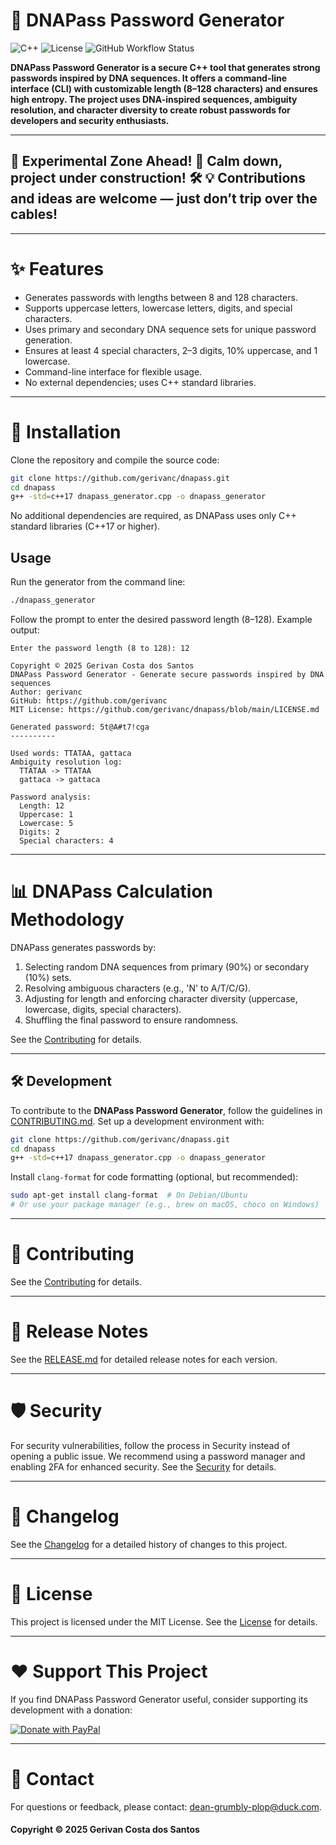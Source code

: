 # 🧬 DNAPass Password Generator

![C++](https://img.shields.io/badge/C++-17-blue)
![License](https://img.shields.io/badge/license-MIT-green)
![GitHub Workflow Status](https://github.com/gerivanc/dnapass/actions/workflows/cpp-app.yml/badge.svg)

**DNAPass Password Generator is a secure C++ tool that generates strong passwords inspired by DNA sequences. It offers a command-line interface (CLI) with customizable length (8–128 characters) and ensures high entropy. The project uses DNA-inspired sequences, ambiguity resolution, and character diversity to create robust passwords for developers and security enthusiasts.**

---

## 🧪 Experimental Zone Ahead! 🚧 Calm down, project under construction! 🛠️ 💡 Contributions and ideas are welcome — just don’t trip over the cables!

---

# ✨ Features
- Generates passwords with lengths between 8 and 128 characters.
- Supports uppercase letters, lowercase letters, digits, and special characters.
- Uses primary and secondary DNA sequence sets for unique password generation.
- Ensures at least 4 special characters, 2–3 digits, 10% uppercase, and 1 lowercase.
- Command-line interface for flexible usage.
- No external dependencies; uses C++ standard libraries.

---

# 💾 Installation
Clone the repository and compile the source code:
```bash
git clone https://github.com/gerivanc/dnapass.git
cd dnapass
g++ -std=c++17 dnapass_generator.cpp -o dnapass_generator
```

No additional dependencies are required, as DNAPass uses only C++ standard libraries (C++17 or higher).

## Usage
Run the generator from the command line:
```bash
./dnapass_generator
```
Follow the prompt to enter the desired password length (8–128). Example output:
```
Enter the password length (8 to 128): 12

Copyright © 2025 Gerivan Costa dos Santos
DNAPass Password Generator - Generate secure passwords inspired by DNA sequences
Author: gerivanc
GitHub: https://github.com/gerivanc
MIT License: https://github.com/gerivanc/dnapass/blob/main/LICENSE.md

Generated password: 5t@A#t7!cga
----------

Used words: TTATAA, gattaca
Ambiguity resolution log:
  TTATAA -> TTATAA
  gattaca -> gattaca

Password analysis:
  Length: 12
  Uppercase: 1
  Lowercase: 5
  Digits: 2
  Special characters: 4
```

---

# 📊 DNAPass Calculation Methodology
DNAPass generates passwords by:
1. Selecting random DNA sequences from primary (90%) or secondary (10%) sets.
2. Resolving ambiguous characters (e.g., 'N' to A/T/C/G).
3. Adjusting for length and enforcing character diversity (uppercase, lowercase, digits, special characters).
4. Shuffling the final password to ensure randomness.

See the [Contributing](https://github.com/gerivanc/dnapass-password-generator/blob/main/DNAPASSCALCULATION.md) for details.

---

## 🛠️ Development

To contribute to the **DNAPass Password Generator**, follow the guidelines in [CONTRIBUTING.md](https://github.com/gerivanc/dnapass/blob/main/CONTRIBUTING.md). Set up a development environment with:
```bash
git clone https://github.com/gerivanc/dnapass.git
cd dnapass
g++ -std=c++17 dnapass_generator.cpp -o dnapass_generator
```
Install `clang-format` for code formatting (optional, but recommended):
```bash
sudo apt-get install clang-format  # On Debian/Ubuntu
# Or use your package manager (e.g., brew on macOS, choco on Windows)
```

---

# 🤝 Contributing
See the [Contributing](https://github.com/gerivanc/dnapass-password-generator/blob/main/CONTRIBUTING.md) for details.

---

# 📝 Release Notes
See the [RELEASE.md](https://github.com/gerivanc/dnapass-password-generator/blob/main/RELEASE.md) for detailed release notes for each version.

---

# 🛡️ Security
For security vulnerabilities, follow the process in Security instead of opening a public issue. We recommend using a password manager and enabling 2FA for enhanced security.
See the [Security](https://github.com/gerivanc/dnapass-password-generator/blob/main/LICENSE.md) for details.

---

# 📅 Changelog
See the [Changelog](https://github.com/gerivanc/dnapass-password-generator/blob/main/CHANGELOG.md) for a detailed history of changes to this project.

---

# 📄 License
This project is licensed under the MIT License. See the [License](https://github.com/gerivanc/dnapass-password-generator/blob/main/LICENSE.md) for details.

---

# ❤️ Support This Project
If you find DNAPass Password Generator useful, consider supporting its development with a donation:

[<img src="https://www.paypalobjects.com/en_US/i/btn/btn_donateCC_LG.gif" alt="Donate with PayPal">](https://www.paypal.com/ncp/payment/FYUGSCLQRSQDN)

---

# 📧 Contact
For questions or feedback, please contact: dean-grumbly-plop@duck.com.

#### Copyright © 2025 Gerivan Costa dos Santos
